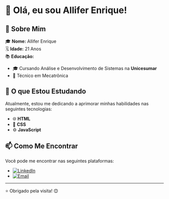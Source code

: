 # 👋 Olá, eu sou Allifer Enrique!

## 🚀 Sobre Mim

🎓 **Nome:** Allifer Enrique  
🗓 **Idade:** 21 Anos  
📚 **Educação:**  
 * 🎓 Cursando Análise e Desenvolvimento de Sistemas na **Unicesumar**  
 * 🔧 Técnico em Mecatrônica  

## 🌱 O que Estou Estudando

Atualmente, estou me dedicando a aprimorar minhas habilidades nas seguintes tecnologias:

- 🌐 **HTML**
- 🎨 **CSS**
- ⚙️ **JavaScript**

## 📫 Como Me Encontrar

Você pode me encontrar nas seguintes plataformas:

- [![LinkedIn](https://img.shields.io/badge/LinkedIn-0077B5?style=for-the-badge&logo=linkedin&logoColor=white)](https://https://www.linkedin.com/in/allifer-enrique-088549201/)
- [![Email](https://img.shields.io/badge/Email-D14836?style=for-the-badge&logo=gmail&logoColor=white)](mailto:allifer180@hotmail.com)

---

⭐ Obrigado pela visita! 😊
